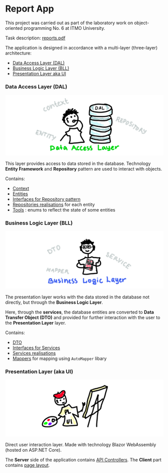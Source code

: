 # Report App

This project was carried out as part of the laboratory work on object-oriented programming No. 6 at ITMO University.

Task description: [reports.pdf](https://github.com/annchous/ReportApp/blob/master/reports.pdf)

The application is designed in accordance with a multi-layer (three-layer) architecture:
* [Data Access Layer (DAL)](https://github.com/annchous/ReportApp/tree/master/ReportApp.DAL)
* [Business Logic Layer (BLL)](https://github.com/annchous/ReportApp/tree/master/ReportApp.Core)
* [Presentation Layer aka UI](https://github.com/annchous/ReportApp/tree/master/ReportApp)


### Data Access Layer (DAL)

![dal](https://github.com/annchous/ReportApp/blob/master/staff/dal.png)


This layer provides access to data stored in the database. Technology **Entity Framework** and **Repository** pattern are used to interact with objects.

Contains:
* [Context](https://github.com/annchous/ReportApp/tree/master/ReportApp.DAL/Context)
* [Entities](https://github.com/annchous/ReportApp/tree/master/ReportApp.DAL/Entities)
* [Interfaces for Repository pattern](https://github.com/annchous/ReportApp/tree/master/ReportApp.DAL/Interfaces)
* [Repositories realisations](https://github.com/annchous/ReportApp/tree/master/ReportApp.DAL/Repositories) for each entity
* [Tools](https://github.com/annchous/ReportApp/tree/master/ReportApp.DAL/Tools) : enums to reflect the state of some entities


### Business Logic Layer (BLL)

![bll](https://github.com/annchous/ReportApp/blob/master/staff/bll.png)


The presentation layer works with the data stored in the database not directly, but through the **Business Logic Layer**.

Here, through the **services**, the database entities are converted to **Data Transfer Object (DTO)** and provided for further interaction with the user to the **Presentation Layer** layer.

Contains:
* [DTO](https://github.com/annchous/ReportApp/tree/master/ReportApp.Core/DTO)
* [Interfaces for Services](https://github.com/annchous/ReportApp/tree/master/ReportApp.Core/Interfaces)
* [Services realisations](https://github.com/annchous/ReportApp/tree/master/ReportApp.Core/Services)
* [Mappers](https://github.com/annchous/ReportApp/tree/master/ReportApp.Core/Mappers) for mapping using `AutoMapper` libary


### Presentation Layer (aka UI)

![pl](https://github.com/annchous/ReportApp/blob/master/staff/pl.png)


Direct user interaction layer. Made with technology Blazor WebAssembly (hosted on ASP.NET Core).

The **Server** side of the application contains [API Controllers](https://github.com/annchous/ReportApp/tree/master/ReportApp/Server/Controllers). The **Client** part contains [page layout](https://github.com/annchous/ReportApp/tree/master/ReportApp/Client/Pages).
